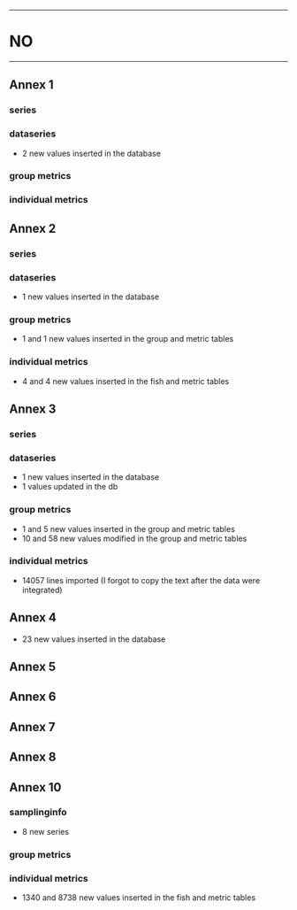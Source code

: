 -----------------------------------------------------------
# NO
-----------------------------------------------------------

## Annex 1

### series


### dataseries
 * 2 new values inserted in the database

### group metrics


### individual metrics

## Annex 2

### series

### dataseries
* 1 new values inserted in the database

### group metrics
* 1 and 1 new values inserted in the group and metric tables


### individual metrics
* 4 and 4 new values inserted in the fish and metric tables


## Annex 3

### series

### dataseries
* 1 new values inserted in the database
* 1 values updated in the db

### group metrics
* 1 and 5 new values inserted in the group and metric tables
* 10 and 58 new values modified in the group and metric tables

### individual metrics
* 14057 lines imported (I forgot to copy the text after the data were integrated)


## Annex 4
* 23 new values inserted in the database


## Annex 5



## Annex 6



## Annex 7



## Annex 8



## Annex 10

### samplinginfo
* 8 new series

### group metrics


### individual metrics
* 1340 and 8738 new values inserted in the fish and metric tables
